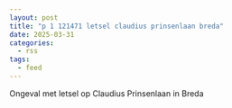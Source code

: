 ```yaml
---
layout: post
title: "p 1 121471 letsel claudius prinsenlaan breda"
date: 2025-03-31
categories: 
  - rss
tags: 
  - feed
---
```


Ongeval met letsel op Claudius Prinsenlaan in Breda
